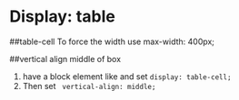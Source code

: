 Display: table
=========================

##table-cell
To force the width use max-width: 400px;

##vertical align middle of box
1. have a block element like <a> and set ```display: table-cell;```
2. Then set ``` vertical-align: middle;```